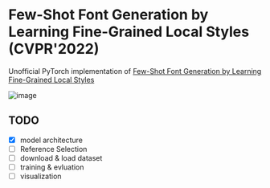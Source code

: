 # Few-Shot Font Generation by Learning Fine-Grained Local Styles (CVPR'2022)

Unofficial PyTorch implementation of [Few-Shot Font Generation by Learning Fine-Grained Local Styles](https://arxiv.org/abs/2205.09965) 

![image](https://user-images.githubusercontent.com/61140071/177555252-944fb550-9e1f-48a8-abba-b07083b42e78.png)

## TODO
- [X] model architecture
- [ ] Reference Selection 
- [ ] download & load dataset
- [ ] training & evluation
- [ ] visualization
